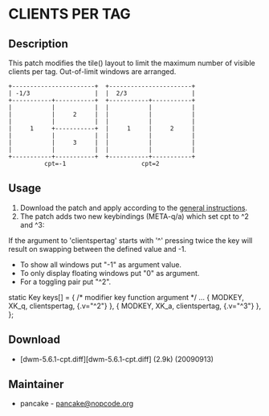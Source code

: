 # CLIENTS PER TAG

## Description

This patch modifies the tile() layout to limit the maximum number of visible
clients per tag. Out-of-limit windows are arranged.


    +-----------------------+  +-----------------------+
    | -1/3                  |  |  2/3                  |
    +-----------+-----------+  +-----------+-----------+
    |           |           |  |           |           |
    |           |     2     |  |           |           |
    |           |           |  |           |           |
    |     1     +-----------+  |     1     |     2     |
    |           |           |  |           |           |
    |           |     3     |  |           |           |
    |           |           |  |           |           |
    +-----------+-----------+  +-----------+-----------+
              cpt=-1                     cpt=2

## Usage

 1. Download the patch and apply according to the [general instructions](.).
 2. The patch adds two new keybindings (META-q/a) which set cpt to ^2 and ^3:

If the argument to 'clientspertag' starts with '^' pressing twice the key
will result on swapping between the defined value and -1.

  * To show all windows put "-1" as argument value. 
  * To only display floating windows put "0" as argument.
  * For a toggling pair put "^2".

  static Key keys[] = {
        /* modifier      key        function        argument */
        ...
        { MODKEY,        XK_q,      clientspertag,  {.v="^2"} },
        { MODKEY,        XK_a,      clientspertag,  {.v="^3"} },
  };

## Download

 * [dwm-5.6.1-cpt.diff][dwm-5.6.1-cpt.diff] (2.9k) (20090913)

## Maintainer

 * pancake - <pancake@nopcode.org>
